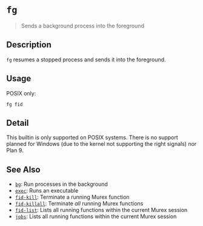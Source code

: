 # `fg`

> Sends a background process into the foreground

## Description

`fg` resumes a stopped process and sends it into the foreground.

## Usage

POSIX only:

    fg fid

## Detail

This builtin is only supported on POSIX systems. There is no support planned
for Windows (due to the kernel not supporting the right signals) nor Plan 9.

## See Also

- [`bg`](./bg.md):
  Run processes in the background
- [`exec`](./exec.md):
  Runs an executable
- [`fid-kill`](./fid-kill.md):
  Terminate a running Murex function
- [`fid-killall`](./fid-killall.md):
  Terminate _all_ running Murex functions
- [`fid-list`](./fid-list.md):
  Lists all running functions within the current Murex session
- [`jobs`](./fid-list.md):
  Lists all running functions within the current Murex session
